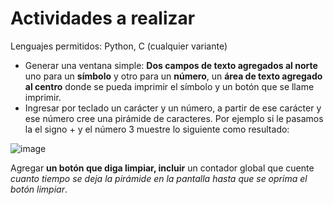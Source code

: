 # Actividades a realizar

Lenguajes permitidos: Python, C (cualquier variante)

- Generar una ventana simple: **Dos campos de texto agregados al norte** uno para un **símbolo** y otro para un **número**, un **área de texto agregado al centro** donde se pueda imprimir el símbolo y un botón que se llame imprimir.
- Ingresar por teclado un carácter y un número, a partir de ese carácter y ese número cree una pirámide de caracteres. Por ejemplo si le pasamos la el signo + y el número 3 muestre lo siguiente como resultado:

![image](https://github.com/MiguelGmz7/Examen_diagnostico_SSO/assets/95737291/6e1a03be-3938-4812-99f3-b887a5a4c836)

Agregar **un botón que diga limpiar, incluir** un contador global que cuente _cuanto tiempo se deja la pirámide en la pantalla hasta que se oprima el botón limpiar_.
